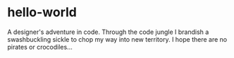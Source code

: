 # hello-world
A designer's adventure in code.
Through the code jungle I brandish a swashbuckling sickle to chop my way
into new territory. I hope there are no pirates or crocodiles...
